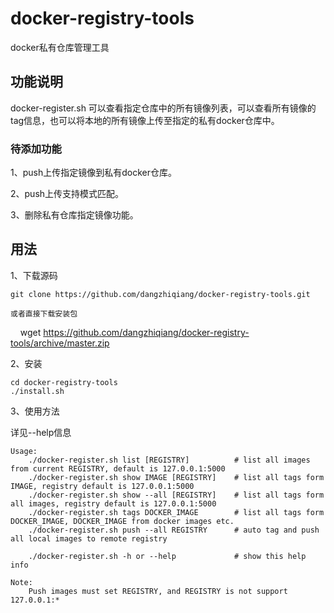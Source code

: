 # docker-registry-tools
docker私有仓库管理工具

## 功能说明
docker-register.sh 可以查看指定仓库中的所有镜像列表，可以查看所有镜像的tag信息，也可以将本地的所有镜像上传至指定的私有docker仓库中。

### 待添加功能
1、push上传指定镜像到私有docker仓库。

2、push上传支持模式匹配。

3、删除私有仓库指定镜像功能。

## 用法

1、下载源码

    git clone https://github.com/dangzhiqiang/docker-registry-tools.git
    
    或者直接下载安装包
    
    wget https://github.com/dangzhiqiang/docker-registry-tools/archive/master.zip

2、安装

    cd docker-registry-tools
    ./install.sh

3、使用方法

详见--help信息

    Usage:
        ./docker-register.sh list [REGISTRY]          # list all images from current REGISTRY, default is 127.0.0.1:5000
        ./docker-register.sh show IMAGE [REGISTRY]    # list all tags form IMAGE, registry default is 127.0.0.1:5000
        ./docker-register.sh show --all [REGISTRY]    # list all tags form all images, registry default is 127.0.0.1:5000
        ./docker-register.sh tags DOCKER_IMAGE        # list all tags form DOCKER_IMAGE, DOCKER_IMAGE from docker images etc.
        ./docker-register.sh push --all REGISTRY      # auto tag and push all local images to remote registry

        ./docker-register.sh -h or --help             # show this help info

    Note:
        Push images must set REGISTRY, and REGISTRY is not support 127.0.0.1:*

